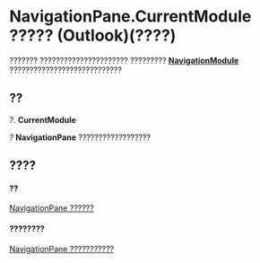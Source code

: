 
# NavigationPane.CurrentModule ????? (Outlook)(????)

??????? ?????????????????????? ????????? **[NavigationModule](76565eaf-1e64-f5d4-b90f-ba156863802c.md)** ????????????????????????????


## ??

 _?_. **CurrentModule**

 _?_ **NavigationPane** ??????????????????


## ????


#### ??


[NavigationPane ??????](b6538c72-6115-99fc-c926-e0532a747823.md)
#### ????????


[NavigationPane ???????????](http://msdn.microsoft.com/library/51660711-1940-cc66-d536-83b86ea25897%28Office.15%29.aspx)